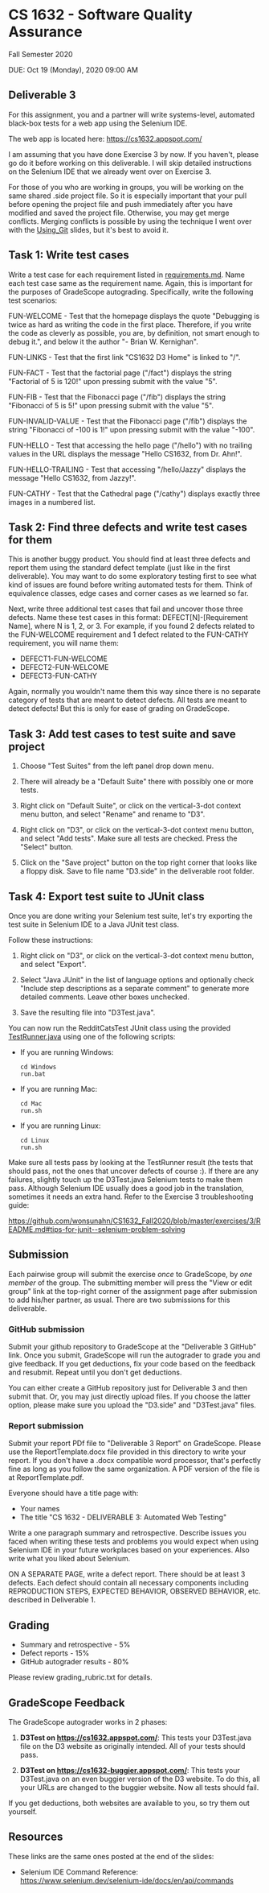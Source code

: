 # CS 1632 - Software Quality Assurance
Fall Semester 2020

DUE: Oct 19 (Monday), 2020 09:00 AM

## Deliverable 3

For this assignment, you and a partner will write systems-level, automated
black-box tests for a web app using the Selenium IDE. 

The web app is located here: https://cs1632.appspot.com/

I am assuming that you have done Exercise 3 by now.  If you haven't, please go
do it before working on this deliverable.  I will skip detailed instructions on
the Selenium IDE that we already went over on Exercise 3.

For those of you who are working in groups, you will be working on the same
shared .side project file. So it is especially important that your pull before
opening the project file and push immediately after you have modified and saved
the project file. Otherwise, you may get merge conflicts. Merging conflicts is
possible by using the technique I went over with the
[Using\_Git](https://github.com/wonsunahn/CS1632_Summer2020/blob/master/lectures/Using_Git.pdf)
slides, but it's best to avoid it.

## Task 1: Write test cases

Write a test case for each requirement listed in
[requirements.md](requirements.md).  Name each test case same as the
requirement name.  Again, this is important for the purposes of GradeScope
autograding.  Specifically, write the following test scenarios:

FUN-WELCOME - Test that the homepage displays the quote "Debugging is twice as hard as writing the code in the first place. Therefore, if you write the code as cleverly as possible, you are, by definition, not smart enough to debug it.", and below it the author "- Brian W. Kernighan".

FUN-LINKS - Test that the first link "CS1632 D3 Home" is linked to "/".

FUN-FACT - Test that the factorial page ("/fact") displays the string "Factorial of 5 is 120!" upon pressing submit with the value "5".

FUN-FIB - Test that the Fibonacci page ("/fib") displays the string "Fibonacci of 5 is 5!" upon pressing submit with the value "5".

FUN-INVALID-VALUE - Test that the Fibonacci page ("/fib") displays the string "Fibonacci of -100 is 1!" upon pressing submit with the value "-100".

FUN-HELLO - Test that accessing the hello page ("/hello") with no trailing values in the URL displays the message "Hello CS1632, from Dr. Ahn!".

FUN-HELLO-TRAILING - Test that accessing "/hello/Jazzy" displays the message "Hello CS1632, from Jazzy!".

FUN-CATHY - Test that the Cathedral page ("/cathy") displays exactly three images in a numbered list.

## Task 2: Find three defects and write test cases for them

This is another buggy product.  You should find at least three defects and
report them using the standard defect template (just like in the first
deliverable).  You may want to do some exploratory testing first to see what
kind of issues are found before writing automated tests for them.  Think of
equivalence classes, edge cases and corner cases as we learned so far.

Next, write three additional test cases that fail and uncover those three
defects.  Name these test cases in this format: DEFECT[N]-[Requirement Name],
where N is 1, 2, or 3.  For example,  if you found 2 defects related to the
FUN-WELCOME requirement and 1 defect related to the FUN-CATHY requirement, you
will name them:

* DEFECT1-FUN-WELCOME
* DEFECT2-FUN-WELCOME
* DEFECT3-FUN-CATHY

Again, normally you wouldn't name them this way since there is no separate
category of tests that are meant to detect defects.  All tests are meant to
detect defects!  But this is only for ease of grading on GradeScope.

## Task 3: Add test cases to test suite and save project

1. Choose "Test Suites" from the left panel drop down menu.

1. There will already be a "Default Suite" there with possibly one or more tests.

1. Right click on "Default Suite", or click on the vertical-3-dot context menu button, and select "Rename" and rename to "D3".

1. Right click on "D3", or click on the vertical-3-dot context menu button, and
   select "Add tests".  Make sure all tests are checked.  Press the "Select"
button.

1. Click on the "Save project" button on the top right corner that looks like a
   floppy disk.  Save to file name "D3.side" in the deliverable root folder.

## Task 4: Export test suite to JUnit class

Once you are done writing your Selenium test suite, let's try exporting the test
suite in Selenium IDE to a Java JUnit test class.  

Follow these instructions:

1. Right click on "D3", or click on the vertical-3-dot context menu
   button, and select "Export".

1. Select "Java JUnit" in the list of language options and optionally check
   "Include step descriptions as a separate comment" to generate more detailed
comments.  Leave other boxes unchecked.

1. Save the resulting file into "D3Test.java".

You can now run the RedditCatsTest JUnit class using the provided
[TestRunner.java](TestRunner.java) using one of the following scripts:

* If you are running Windows:
   ```
   cd Windows
   run.bat
   ```
* If you are running Mac:
   ```
   cd Mac
   run.sh
   ```
* If you are running Linux:
   ```
   cd Linux
   run.sh
   ```

Make sure all tests pass by looking at the TestRunner result (the tests that should pass, not the ones that uncover defects of course :).  If there are any
failures, slightly touch up the D3Test.java Selenium tests to make them pass.
Although Selenium IDE usually does a good job in the translation, sometimes it
needs an extra hand.  Refer to the Exercise 3 troubleshooting guide:

https://github.com/wonsunahn/CS1632_Fall2020/blob/master/exercises/3/README.md#tips-for-junit--selenium-problem-solving

## Submission

Each pairwise group will submit the exercise *once* to GradeScope, by *one
member* of the group.  The submitting member will press the "View or edit
group" link at the top-right corner of the assignment page after submission to
add his/her partner, as usual.  There are two submissions for this deliverable.

### GitHub submission

Submit your github repository to GradeScope at the "Deliverable 3 GitHub" link.
Once you submit, GradeScope will run the autograder to grade you and give
feedback.  If you get deductions, fix your code based on the feedback and
resubmit.  Repeat until you don't get deductions.

You can either create a GitHub repository just for Deliverable 3 and then submit
that.  Or, you may just directly upload files.  If you choose the latter
option, please make sure you upload the "D3.side" and
"D3Test.java" files.

### Report submission

Submit your report PDf file to "Deliverable 3 Report" on GradeScope.  Please
use the ReportTemplate.docx file provided in this directory to write your
report.  If you don't have a .docx compatible word processor, that's perfectly
fine as long as you follow the same organization.  A PDF version of the file is
at ReportTemplate.pdf.  

Everyone should have a title page with:
* Your names
* The title "CS 1632 - DELIVERABLE 3: Automated Web Testing"

Write a one paragraph summary and retrospective.  Describe issues you faced
when writing these tests and problems you would expect when using Selenium IDE
in your future workplaces based on your experiences.  Also write what you liked
about Selenium.

ON A SEPARATE PAGE, write a defect report.  There should be at least 3 defects.
Each defect should contain all necessary components including REPRODUCTION
STEPS, EXPECTED BEHAVIOR, OBSERVED BEHAVIOR, etc. described in Deliverable 1.  

## Grading

* Summary and retrospective - 5% 
* Defect reports - 15%
* GitHub autograder results - 80%

Please review grading\_rubric.txt for details.

## GradeScope Feedback

The GradeScope autograder works in 2 phases:

1. **D3Test on https://cs1632.appspot.com/**: This tests your D3Test.java file
   on the D3 website as originally intended.  All of your tests should pass.

1. **D3Test on https://cs1632-buggier.appspot.com/**: This tests your
   D3Test.java on an even buggier version of the D3 website.  To do this, all your URLs are changed to the buggier website.  Now all tests should fail.

If you get deductions, both websites are available to you, so try them out
yourself.

## Resources

These links are the same ones posted at the end of the slides:

* Selenium IDE Command Reference:  
https://www.selenium.dev/selenium-ide/docs/en/api/commands
